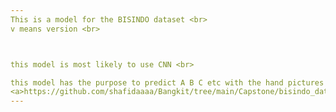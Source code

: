```yaml
---
This is a model for the BISINDO dataset <br>
v means version <br>



this model is most likely to use CNN <br>

this model has the purpose to predict A B C etc with the hand pictures that are in the dataset <br>
<a>https://github.com/shafidaaaa/Bangkit/tree/main/Capstone/bisindo_data</a>
---
```

